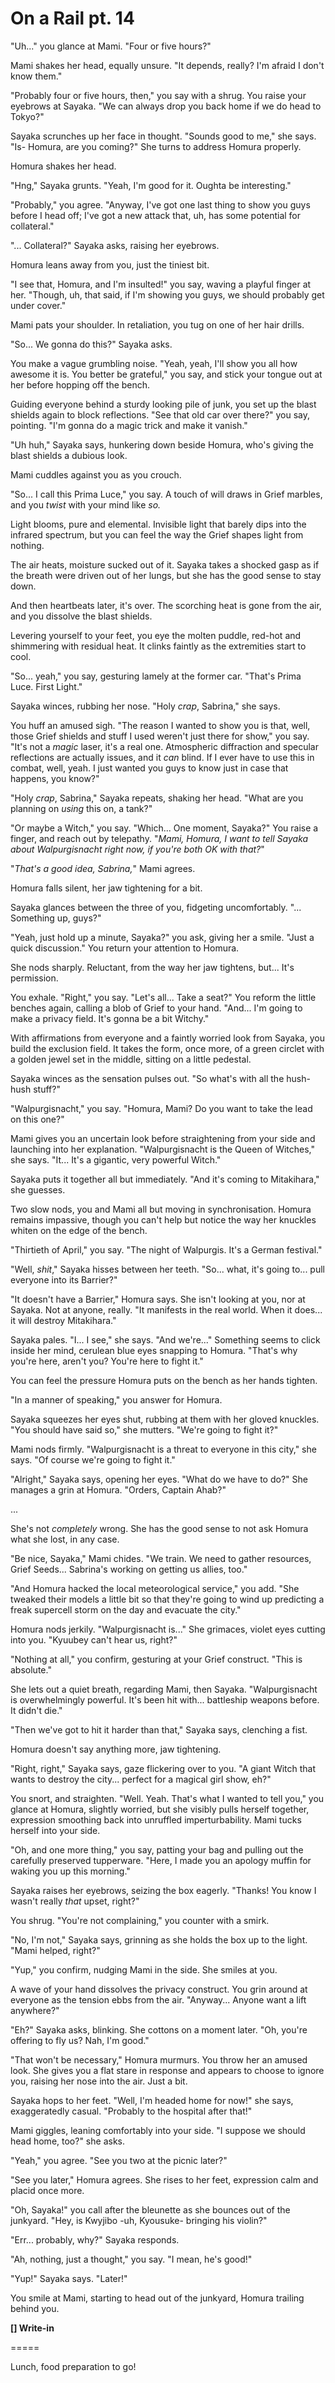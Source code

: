 # On a Rail pt. 14

"Uh..." you glance at Mami. "Four or five hours?"

Mami shakes her head, equally unsure. "It depends, really? I'm afraid I don't know them."

"Probably four or five hours, then," you say with a shrug. You raise your eyebrows at Sayaka. "We can always drop you back home if we do head to Tokyo?"

Sayaka scrunches up her face in thought. "Sounds good to me," she says. "Is- Homura, are you coming?" She turns to address Homura properly.

Homura shakes her head.

"Hng," Sayaka grunts. "Yeah, I'm good for it. Oughta be interesting."

"Probably," you agree. "Anyway, I've got one last thing to show you guys before I head off; I've got a new attack that, uh, has some potential for collateral."

"... Collateral?" Sayaka asks, raising her eyebrows.

Homura leans away from you, just the tiniest bit.

"I see that, Homura, and I'm insulted!" you say, waving a playful finger at her. "Though, uh, that said, if I'm showing you guys, we should probably get under cover."

Mami pats your shoulder. In retaliation, you tug on one of her hair drills.

"So... We gonna do this?" Sayaka asks.

You make a vague grumbling noise. "Yeah, yeah, I'll show you all how awesome it is. You better be grateful," you say, and stick your tongue out at her before hopping off the bench.

Guiding everyone behind a sturdy looking pile of junk, you set up the blast shields again to block reflections. "See that old car over there?" you say, pointing. "I'm gonna do a magic trick and make it vanish."

"Uh huh," Sayaka says, hunkering down beside Homura, who's giving the blast shields a dubious look.

Mami cuddles against you as you crouch.

"So... I call this Prima Luce," you say. A touch of will draws in Grief marbles, and you *twist* with your mind like *so.*

Light blooms, pure and elemental. Invisible light that barely dips into the infrared spectrum, but you can feel the way the Grief shapes light from nothing.

The air heats, moisture sucked out of it. Sayaka takes a shocked gasp as if the breath were driven out of her lungs, but she has the good sense to stay down.

And then heartbeats later, it's over. The scorching heat is gone from the air, and you dissolve the blast shields.

Levering yourself to your feet, you eye the molten puddle, red-hot and shimmering with residual heat. It clinks faintly as the extremities start to cool.

"So... yeah," you say, gesturing lamely at the former car. "That's Prima Luce. First Light."

Sayaka winces, rubbing her nose. "Holy *crap*, Sabrina," she says.

You huff an amused sigh. "The reason I wanted to show you is that, well, those Grief shields and stuff I used weren't just there for show," you say. "It's not a *magic* laser, it's a real one. Atmospheric diffraction and specular reflections are actually issues, and it *can* blind. If I ever have to use this in combat, well, yeah. I just wanted you guys to know just in case that happens, you know?"

"Holy *crap*, Sabrina," Sayaka repeats, shaking her head. "What are you planning on *using* this on, a tank?"

"Or maybe a Witch," you say. "Which... One moment, Sayaka?" You raise a finger, and reach out by telepathy. "*Mami, Homura, I want to tell Sayaka about Walpurgisnacht right now, if you're both OK with that?*"

"*That's a good idea, Sabrina,*" Mami agrees.

Homura falls silent, her jaw tightening for a bit.

Sayaka glances between the three of you, fidgeting uncomfortably. "... Something up, guys?"

"Yeah, just hold up a minute, Sayaka?" you ask, giving her a smile. "Just a quick discussion." You return your attention to Homura.

She nods sharply. Reluctant, from the way her jaw tightens, but... It's permission.

You exhale. "Right," you say. "Let's all... Take a seat?" You reform the little benches again, calling a blob of Grief to your hand. "And... I'm going to make a privacy field. It's gonna be a bit Witchy."

With affirmations from everyone and a faintly worried look from Sayaka, you build the exclusion field. It takes the form, once more, of a green circlet with a golden jewel set in the middle, sitting on a little pedestal.

Sayaka winces as the sensation pulses out. "So what's with all the hush-hush stuff?"

"Walpurgisnacht," you say. "Homura, Mami? Do you want to take the lead on this one?"

Mami gives you an uncertain look before straightening from your side and launching into her explanation. "Walpurgisnacht is the Queen of Witches," she says. "It... It's a gigantic, very powerful Witch."

Sayaka puts it together all but immediately. "And it's coming to Mitakihara," she guesses.

Two slow nods, you and Mami all but moving in synchronisation. Homura remains impassive, though you can't help but notice the way her knuckles whiten on the edge of the bench.

"Thirtieth of April," you say. "The night of Walpurgis. It's a German festival."

"Well, *shit*," Sayaka hisses between her teeth. "So... what, it's going to... pull everyone into its Barrier?"

"It doesn't have a Barrier," Homura says. She isn't looking at you, nor at Sayaka. Not at anyone, really. "It manifests in the real world. When it does... it will destroy Mitakihara."

Sayaka pales. "I... I see," she says. "And we're..." Something seems to click inside her mind, cerulean blue eyes snapping to Homura. "That's why you're here, aren't you? You're here to fight it."

You can feel the pressure Homura puts on the bench as her hands tighten.

"In a manner of speaking," you answer for Homura.

Sayaka squeezes her eyes shut, rubbing at them with her gloved knuckles. "You should have said so," she mutters. "We're going to fight it?"

Mami nods firmly. "Walpurgisnacht is a threat to everyone in this city," she says. "Of course we're going to fight it."

"Alright," Sayaka says, opening her eyes. "What do we have to do?" She manages a grin at Homura. "Orders, Captain Ahab?"

...

She's not *completely* wrong. She has the good sense to not ask Homura what she lost, in any case.

"Be nice, Sayaka," Mami chides. "We train. We need to gather resources, Grief Seeds... Sabrina's working on getting us allies, too."

"And Homura hacked the local meteorological service," you add. "She tweaked their models a little bit so that they're going to wind up predicting a freak supercell storm on the day and evacuate the city."

Homura nods jerkily. "Walpurgisnacht is..." She grimaces, violet eyes cutting into you. "Kyuubey can't hear us, right?"

"Nothing at all," you confirm, gesturing at your Grief construct. "This is absolute."

She lets out a quiet breath, regarding Mami, then Sayaka. "Walpurgisnacht is overwhelmingly powerful. It's been hit with... battleship weapons before. It didn't die."

"Then we've got to hit it harder than that," Sayaka says, clenching a fist.

Homura doesn't say anything more, jaw tightening.

"Right, right," Sayaka says, gaze flickering over to you. "A giant Witch that wants to destroy the city... perfect for a magical girl show, eh?"

You snort, and straighten. "Well. Yeah. That's what I wanted to tell you," you glance at Homura, slightly worried, but she visibly pulls herself together, expression smoothing back into unruffled imperturbability. Mami tucks herself into your side.

"Oh, and one more thing," you say, patting your bag and pulling out the carefully preserved tupperware. "Here, I made you an apology muffin for waking you up this morning."

Sayaka raises her eyebrows, seizing the box eagerly. "Thanks! You know I wasn't really *that* upset, right?"

You shrug. "You're not complaining," you counter with a smirk.

"No, I'm not," Sayaka says, grinning as she holds the box up to the light. "Mami helped, right?"

"Yup," you confirm, nudging Mami in the side. She smiles at you.

A wave of your hand dissolves the privacy construct. You grin around at everyone as the tension ebbs from the air. "Anyway... Anyone want a lift anywhere?"

"Eh?" Sayaka asks, blinking. She cottons on a moment later. "Oh, you're offering to fly us? Nah, I'm good."

"That won't be necessary," Homura murmurs. You throw her an amused look. She gives you a flat stare in response and appears to choose to ignore you, raising her nose into the air. Just a bit.

Sayaka hops to her feet. "Well, I'm headed home for now!" she says, exaggeratedly casual. "Probably to the hospital after that!"

Mami giggles, leaning comfortably into your side. "I suppose we should head home, too?" she asks.

"Yeah," you agree. "See you two at the picnic later?"

"See you later," Homura agrees. She rises to her feet, expression calm and placid once more.

"Oh, Sayaka!" you call after the bleunette as she bounces out of the junkyard. "Hey, is Kwyjibo -uh, Kyousuke- bringing his violin?"

"Err... probably, why?" Sayaka responds.

"Ah, nothing, just a thought," you say. "I mean, he's good!"

"Yup!" Sayaka says. "Later!"

You smile at Mami, starting to head out of the junkyard, Homura trailing behind you.

**\[] Write-in**

\=====​

Lunch, food preparation to go!
